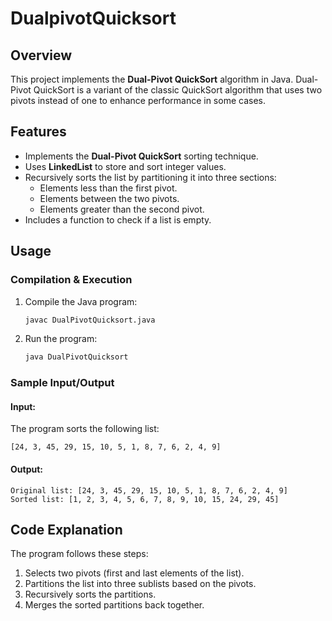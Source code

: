 # DualpivotQuicksort

## Overview
This project implements the **Dual-Pivot QuickSort** algorithm in Java. Dual-Pivot QuickSort is a variant of the classic QuickSort algorithm that uses two pivots instead of one to enhance performance in some cases.

## Features
- Implements the **Dual-Pivot QuickSort** sorting technique.
- Uses **LinkedList** to store and sort integer values.
- Recursively sorts the list by partitioning it into three sections:
  - Elements less than the first pivot.
  - Elements between the two pivots.
  - Elements greater than the second pivot.
- Includes a function to check if a list is empty.

## Usage
### Compilation & Execution
1. Compile the Java program:
   ```sh
   javac DualPivotQuicksort.java
   ```
2. Run the program:
   ```sh
   java DualPivotQuicksort
   ```

### Sample Input/Output
#### Input:
The program sorts the following list:
```
[24, 3, 45, 29, 15, 10, 5, 1, 8, 7, 6, 2, 4, 9]
```
#### Output:
```
Original list: [24, 3, 45, 29, 15, 10, 5, 1, 8, 7, 6, 2, 4, 9]
Sorted list: [1, 2, 3, 4, 5, 6, 7, 8, 9, 10, 15, 24, 29, 45]
```

## Code Explanation
The program follows these steps:
1. Selects two pivots (first and last elements of the list).
2. Partitions the list into three sublists based on the pivots.
3. Recursively sorts the partitions.
4. Merges the sorted partitions back together.


